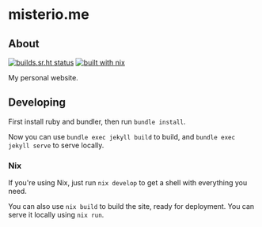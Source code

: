 # misterio.me

## About
[![builds.sr.ht status](https://builds.sr.ht/~misterio/misterio.me.svg)](https://builds.sr.ht/~misterio/misterio.me?)
[![built with nix](https://img.shields.io/static/v1?logo=nixos&logoColor=white&label=&message=Built%20with%20Nix&color=41439a)](https://builtwithnix.org)

My personal website.

## Developing

First install ruby and bundler, then run `bundle install`.

Now you can use `bundle exec jekyll build` to build, and `bundle exec jekyll serve` to serve locally.

### Nix

If you're using Nix, just run `nix develop` to get a shell with everything you need.

You can also use `nix build` to build the site, ready for deployment. You can serve it locally using `nix run`.
